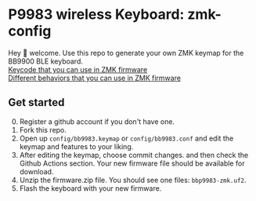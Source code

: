 # P9983 wireless Keyboard: zmk-config

Hey 👋 welcome. Use this repo to generate your own ZMK keymap for the BB9900 BLE keyboard.  
[Keycode that you can use in ZMK firmware](https://zmk.dev/docs/codes)  
[Different behaviors that you can use in ZMK firmware](https://zmk.dev/docs/behaviors)  
## Get started
0. Register a github account if you don't have one.
1. Fork this repo.  
2. Open up `config/bb9983.keymap` or `config/bb9983.conf` and edit the keymap and features to your liking.  
3. After editing the keymap, choose commit changes.
 and then check the Github Actions section.
 Your new firmware file should be available for download.
5. Unzip the firmware.zip file. You should see one files: `bbp9983-zmk.uf2`.  
6. Flash the keyboard with your new firmware.
